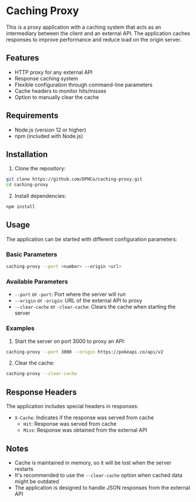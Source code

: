 # Caching Proxy

This is a proxy application with a caching system that acts as an intermediary between the client and an external API. The application caches responses to improve performance and reduce load on the origin server.

## Features

- HTTP proxy for any external API
- Response caching system
- Flexible configuration through command-line parameters
- Cache headers to monitor hits/misses
- Option to manually clear the cache

## Requirements

- Node.js (version 12 or higher)
- npm (included with Node.js)

## Installation

1. Clone the repository:
```bash
git clone https://github.com/DPHCo/caching-proxy.git
cd caching-proxy
```

2. Install dependencies:
```bash
npm install
```

## Usage

The application can be started with different configuration parameters:

### Basic Parameters

```bash
caching-proxy --port <number> --origin <url>
```

### Available Parameters

- `--port` or `-port`: Port where the server will run
- `--origin` or `-origin`: URL of the external API to proxy
- `--clear-cache` or `-clear-cache`: Clears the cache when starting the server

### Examples

1. Start the server on port 3000 to proxy an API:
```bash
caching-proxy --port 3000 --origin https://pokeapi.co/api/v2
```

2. Clear the cache:
```bash
caching-proxy --clear-cache
```

## Response Headers

The application includes special headers in responses:

- `X-Cache`: Indicates if the response was served from cache
  - `Hit`: Response was served from cache
  - `Miss`: Response was obtained from the external API

## Notes

- Cache is maintained in memory, so it will be lost when the server restarts
- It's recommended to use the `--clear-cache` option when cached data might be outdated
- The application is designed to handle JSON responses from the external API